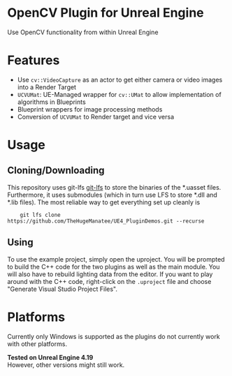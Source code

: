 # OpenCV Plugin for Unreal Engine
Use OpenCV functionality from within Unreal Engine

# Features
 * Use `cv::VideoCapture` as an actor to get either camera or video images into a Render Target
 * `UCVUMat`: UE-Managed wrapper for `cv::UMat` to allow implementation of algorithms in Blueprints
 * Blueprint wrappers for image processing methods
 * Conversion of `UCVUMat` to Render target and vice versa

# Usage

## Cloning/Downloading
This repository uses git-lfs [git-lfs](https://git-lfs.github.com/) to store the binaries of the *.uasset files. Furthermore, it uses submodules (which in turn use LFS to store *.dll and *.lib files).
The most reliable way to get everything set up cleanly is
```
    git lfs clone https://github.com/TheHugeManatee/UE4_PluginDemos.git --recurse
```

## Using
To use the example project, simply open the uproject. You will be prompted to build the C++ code for the two plugins as well as the main module. 
You will also have to rebuild lighting data from the editor. 
If you want to play around with the C++ code, right-click on the `.uproject` file and choose "Generate Visual Studio Project Files".


# Platforms
Currently only Windows is supported as the plugins do not currently work with other platforms.

**Tested on Unreal Engine 4.19** <br/>
However, other versions might still work.